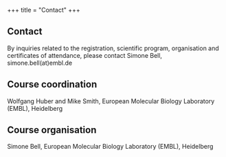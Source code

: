 +++
title = "Contact"
+++

## Contact

By inquiries related to the registration, scientific program, organisation and certificates of attendance, please contact Simone Bell, simone.bell(at)embl.de

## Course coordination
Wolfgang Huber and Mike Smith, European Molecular Biology Laboratory (EMBL), Heidelberg

## Course organisation
Simone Bell, European Molecular Biology Laboratory (EMBL), Heidelberg


